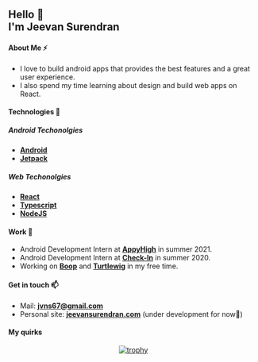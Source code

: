 
<!-- **jeevansurendran/jeevansurendran** is a ✨ _special_ ✨ repository because its `README.md` (this file) appears on your GitHub profile. -->
<h2>
  Hello 👋
  <br />
  I'm Jeevan Surendran
</h2>

#### About Me ⚡
- I love to build android apps that provides the best features and a great user experience.
- I also spend my time learning about design and build web apps on React.

#### Technologies 🔭
##### Android Techonolgies
- **[Android](https://developer.android.com/)**
- **[Jetpack](https://developer.android.com/jetpack)**

##### Web Techonolgies
- **[React](https://reactjs.org)**
- **[Typescript](https://www.typescriptlang.org/)**
- **[NodeJS](https://nodejs.org/en/)**

#### Work 🌱
- Android Development Intern at **[AppyHigh](https://appyhigh.com/)** in summer 2021.
- Android Development Intern at  **[Check-In](https://play.google.com/store/apps/details?id=com.checkin.app.checkin)** in summer 2020.
- Working on **[Boop](https://boop.vercel.app/)** and **[Turtlewig](https://turtlewig.com)** in my free time.

#### Get in touch 📫
- Mail: **jvns67@gmail.com**
- Personal site: **[jeevansurendran.com](https://jeevansurendran.com)** (under development for now😬)


#### My quirks
<p align="center">
  <a href="https://github.com/ryo-ma/github-profile-trophy"><img src="https://github-profile-trophy.vercel.app/?username=jeevansurendran&theme=nord)" alt="trophy" /></a>
